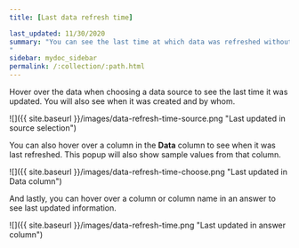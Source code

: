 ```yaml
---
title: [Last data refresh time]

last_updated: 11/30/2020
summary: "You can see the last time at which data was refreshed without having to visit the Data page.
"
sidebar: mydoc_sidebar
permalink: /:collection/:path.html
---
```

Hover over the data when choosing a data source to see the last time it was
updated. You will also see when it was created and by whom.

 ![]({{ site.baseurl }}/images/data-refresh-time-source.png "Last updated in source selection")

You can also hover over a column in the **Data** column to see when it was last refreshed. This popup will also show sample values from that column.

 ![]({{ site.baseurl }}/images/data-refresh-time-choose.png "Last updated in Data column")

And lastly, you can hover over a column or column name in an answer to see last updated information.

 ![]({{ site.baseurl }}/images/data-refresh-time.png "Last updated in answer column")
